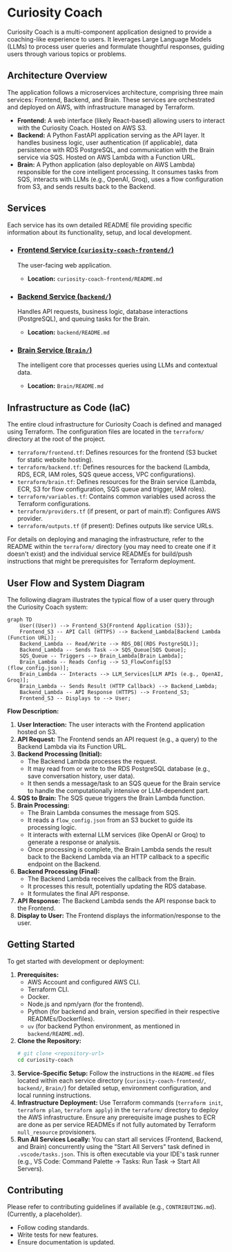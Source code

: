 # Curiosity Coach

Curiosity Coach is a multi-component application designed to provide a coaching-like experience to users. It leverages Large Language Models (LLMs) to process user queries and formulate thoughtful responses, guiding users through various topics or problems.

## Architecture Overview

The application follows a microservices architecture, comprising three main services: Frontend, Backend, and Brain. These services are orchestrated and deployed on AWS, with infrastructure managed by Terraform.

-   **Frontend:** A web interface (likely React-based) allowing users to interact with the Curiosity Coach. Hosted on AWS S3.
-   **Backend:** A Python FastAPI application serving as the API layer. It handles business logic, user authentication (if applicable), data persistence with RDS PostgreSQL, and communication with the Brain service via SQS. Hosted on AWS Lambda with a Function URL.
-   **Brain:** A Python application (also deployable on AWS Lambda) responsible for the core intelligent processing. It consumes tasks from SQS, interacts with LLMs (e.g., OpenAI, Groq), uses a flow configuration from S3, and sends results back to the Backend.

## Services

Each service has its own detailed README file providing specific information about its functionality, setup, and local development.

-   ### [Frontend Service (`curiosity-coach-frontend/`)](curiosity-coach-frontend/README.md)
    The user-facing web application.
    *   **Location:** `curiosity-coach-frontend/README.md`

-   ### [Backend Service (`backend/`)](backend/README.md)
    Handles API requests, business logic, database interactions (PostgreSQL), and queuing tasks for the Brain.
    *   **Location:** `backend/README.md`

-   ### [Brain Service (`Brain/`)](Brain/README.md)
    The intelligent core that processes queries using LLMs and contextual data.
    *   **Location:** `Brain/README.md`

## Infrastructure as Code (IaC)

The entire cloud infrastructure for Curiosity Coach is defined and managed using Terraform. The configuration files are located in the `terraform/` directory at the root of the project.

-   `terraform/frontend.tf`: Defines resources for the frontend (S3 bucket for static website hosting).
-   `terraform/backend.tf`: Defines resources for the backend (Lambda, RDS, ECR, IAM roles, SQS queue access, VPC configurations).
-   `terraform/brain.tf`: Defines resources for the Brain service (Lambda, ECR, S3 for flow configuration, SQS queue and trigger, IAM roles).
-   `terraform/variables.tf`: Contains common variables used across the Terraform configurations.
-   `terraform/providers.tf` (if present, or part of main.tf): Configures AWS provider.
-   `terraform/outputs.tf` (if present): Defines outputs like service URLs.

For details on deploying and managing the infrastructure, refer to the README within the `terraform/` directory (you may need to create one if it doesn't exist) and the individual service READMEs for build/push instructions that might be prerequisites for Terraform deployment.

## User Flow and System Diagram

The following diagram illustrates the typical flow of a user query through the Curiosity Coach system:

```mermaid
graph TD
    User((User)) --> Frontend_S3{Frontend Application (S3)};
    Frontend_S3 -- API Call (HTTPS) --> Backend_Lambda[Backend Lambda (Function URL)];
    Backend_Lambda -- Read/Write --> RDS_DB[(RDS PostgreSQL)];
    Backend_Lambda -- Sends Task --> SQS_Queue[SQS Queue];
    SQS_Queue -- Triggers --> Brain_Lambda[Brain Lambda];
    Brain_Lambda -- Reads Config --> S3_FlowConfig[S3 (flow_config.json)];
    Brain_Lambda -- Interacts --> LLM_Services[LLM APIs (e.g., OpenAI, Groq)];
    Brain_Lambda -- Sends Result (HTTP Callback) --> Backend_Lambda;
    Backend_Lambda -- API Response (HTTPS) --> Frontend_S3;
    Frontend_S3 -- Displays to --> User;
```

**Flow Description:**

1.  **User Interaction:** The user interacts with the Frontend application hosted on S3.
2.  **API Request:** The Frontend sends an API request (e.g., a query) to the Backend Lambda via its Function URL.
3.  **Backend Processing (Initial):**
    *   The Backend Lambda processes the request.
    *   It may read from or write to the RDS PostgreSQL database (e.g., save conversation history, user data).
    *   It then sends a message/task to an SQS queue for the Brain service to handle the computationally intensive or LLM-dependent part.
4.  **SQS to Brain:** The SQS queue triggers the Brain Lambda function.
5.  **Brain Processing:**
    *   The Brain Lambda consumes the message from SQS.
    *   It reads a `flow_config.json` from an S3 bucket to guide its processing logic.
    *   It interacts with external LLM services (like OpenAI or Groq) to generate a response or analysis.
    *   Once processing is complete, the Brain Lambda sends the result back to the Backend Lambda via an HTTP callback to a specific endpoint on the Backend.
6.  **Backend Processing (Final):**
    *   The Backend Lambda receives the callback from the Brain.
    *   It processes this result, potentially updating the RDS database.
    *   It formulates the final API response.
7.  **API Response:** The Backend Lambda sends the API response back to the Frontend.
8.  **Display to User:** The Frontend displays the information/response to the user.

## Getting Started

To get started with development or deployment:

1.  **Prerequisites:**
    *   AWS Account and configured AWS CLI.
    *   Terraform CLI.
    *   Docker.
    *   Node.js and npm/yarn (for the frontend).
    *   Python (for backend and brain, version specified in their respective READMEs/Dockerfiles).
    *   `uv` (for backend Python environment, as mentioned in `backend/README.md`).
2.  **Clone the Repository:**
    ```bash
    # git clone <repository-url>
    cd curiosity-coach
    ```
3.  **Service-Specific Setup:** Follow the instructions in the `README.md` files located within each service directory (`curiosity-coach-frontend/`, `backend/`, `Brain/`) for detailed setup, environment configuration, and local running instructions.
4.  **Infrastructure Deployment:** Use Terraform commands (`terraform init`, `terraform plan`, `terraform apply`) in the `terraform/` directory to deploy the AWS infrastructure. Ensure any prerequisite image pushes to ECR are done as per service READMEs if not fully automated by Terraform `null_resource` provisioners.
5.  **Run All Services Locally:** You can start all services (Frontend, Backend, and Brain) concurrently using the "Start All Servers" task defined in `.vscode/tasks.json`. This is often executable via your IDE's task runner (e.g., VS Code: Command Palette -> Tasks: Run Task -> Start All Servers).

## Contributing

Please refer to contributing guidelines if available (e.g., `CONTRIBUTING.md`). (Currently, a placeholder).
-   Follow coding standards.
-   Write tests for new features.
-   Ensure documentation is updated. 

